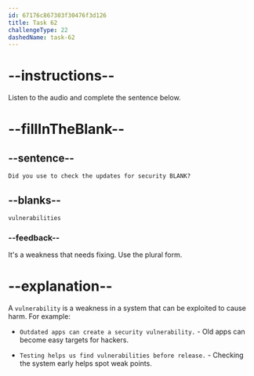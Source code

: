 ```yaml
---
id: 67176c867303f30476f3d126
title: Task 62
challengeType: 22
dashedName: task-62
---
```


<!--
AUDIO REFERENCE:
Linda: Did you use to check the updates for security vulnerabilities?
-->

# --instructions--

Listen to the audio and complete the sentence below.

# --fillInTheBlank--

## --sentence--

`Did you use to check the updates for security BLANK?`

## --blanks--

`vulnerabilities`

### --feedback--

It's a weakness that needs fixing. Use the plural form.

# --explanation--

A `vulnerability` is a weakness in a system that can be exploited to cause harm. For example:

- `Outdated apps can create a security vulnerability.` - Old apps can become easy targets for hackers.

- `Testing helps us find vulnerabilities before release.` - Checking the system early helps spot weak points.
